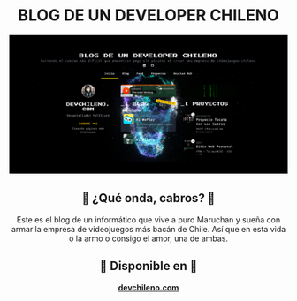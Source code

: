 <div align="center">

# BLOG DE UN DEVELOPER CHILENO

![Screenshot del Blog](./screenshot.png)

## 💫 ¿Qué onda, cabros? 💫

Este es el blog de un informático que vive a puro Maruchan y sueña con armar la empresa de videojuegos más bacán de Chile. Así que en esta vida o la armo o consigo el amor, una de ambas.

## 🛐 Disponible en 🛐

**[devchileno.com](https://devchileno.com)**

</div>